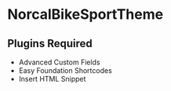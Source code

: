 # NorcalBikeSportTheme

## Plugins Required
* Advanced Custom Fields
* Easy Foundation Shortcodes
* Insert HTML Snippet
